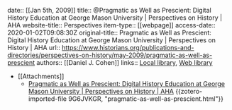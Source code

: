 date:: [[Jan 5th, 2009]]
title:: @Pragmatic as Well as Prescient: Digital History Education at George Mason University | Perspectives on History | AHA
website-title:: Perspectives
item-type:: [[webpage]]
access-date:: 2020-01-02T09:08:30Z
original-title:: Pragmatic as Well as Prescient: Digital History Education at George Mason University | Perspectives on History | AHA
url:: https://www.historians.org/publications-and-directories/perspectives-on-history/may-2009/pragmatic-as-well-as-prescient
authors:: [[Daniel J. Cohen]]
links:: [Local library](zotero://select/groups/2386895/items/JJP4FQNZ), [Web library](https://www.zotero.org/groups/2386895/items/JJP4FQNZ)

- [[Attachments]]
	- [Pragmatic as Well as Prescient: Digital History Education at George Mason University | Perspectives on History | AHA](https://www.historians.org/publications-and-directories/perspectives-on-history/may-2009/pragmatic-as-well-as-prescient) {{zotero-imported-file 9G6JVKGR, "pragmatic-as-well-as-prescient.html"}}